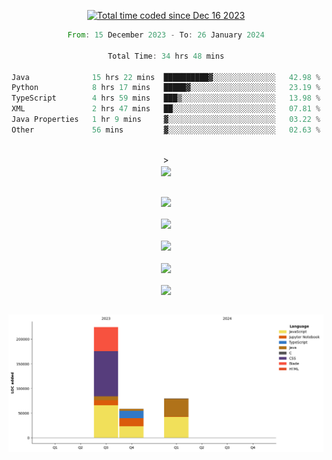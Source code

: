 <div align="center">

<a href="https://wakatime.com/@018c74be-a813-47e1-9abd-30269ed682ed"><img src="https://wakatime.com/badge/user/018c74be-a813-47e1-9abd-30269ed682ed.svg" alt="Total time coded since Dec 16 2023" /></a><br/>
<!--START_SECTION:waka-->

```rust
From: 15 December 2023 - To: 26 January 2024

Total Time: 34 hrs 48 mins

Java              15 hrs 22 mins  ██████████▓░░░░░░░░░░░░░░   42.98 %
Python            8 hrs 17 mins   █████▓░░░░░░░░░░░░░░░░░░░   23.19 %
TypeScript        4 hrs 59 mins   ███▒░░░░░░░░░░░░░░░░░░░░░   13.98 %
XML               2 hrs 47 mins   ██░░░░░░░░░░░░░░░░░░░░░░░   07.81 %
Java Properties   1 hr 9 mins     ▓░░░░░░░░░░░░░░░░░░░░░░░░   03.22 %
Other             56 mins         ▓░░░░░░░░░░░░░░░░░░░░░░░░   02.63 %
```

<!--END_SECTION:waka-->
<br/>><br/>
  <img align="center" src="https://wakatime.com/share/@walidbosso/db894e4f-2607-4d1d-985f-a2ae5d7f49b4.svg"  /><br/><br/>
  
  <img align="center" src="https://wakatime.com/share/@walidbosso/afe9ba99-0bda-494f-8dee-e995a3459867.svg"  /><br/><br/>
  <img align="center" src="https://wakatime.com/share/@walidbosso/96efc5cb-6590-4979-a807-eb5cb321c9a0.svg"  />
  <br/><br/>
  <img align="center" src="https://wakatime.com/share/@walidbosso/1f6c837d-82ac-4f3a-a78b-3720e7025471.svg"  />
<br/><br/>
<img align="center" src="https://wakatime.com/share/@walidbosso/a9d64b7f-faf3-423b-8423-9465949f88f2.svg"  />
<br/><br/>
  <img align="center" src="https://wakatime.com/share/@walidbosso/1f6c837d-82ac-4f3a-a78b-3720e7025471.svg"  />
<br/><br/>


  <img align="center" src="./assets/bar_graph.png"  />


